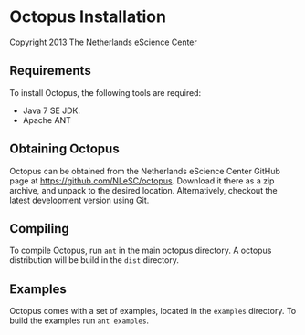 Octopus Installation
=======

Copyright 2013 The Netherlands eScience Center

Requirements
------------

To install Octopus, the following tools are required:

- Java 7 SE JDK.
- Apache ANT

Obtaining Octopus
-----------------

Octopus can be obtained from the Netherlands eScience Center GitHub page at https://github.com/NLeSC/octopus. Download it there as a zip archive, and unpack to the desired location. Alternatively, checkout the latest development version using Git.

Compiling
---------

To compile Octopus, run `ant` in the main octopus directory. A octopus distribution will be build in the `dist` directory. 

Examples
--------

Octopus comes with a set of examples, located in the `examples` directory. To build the examples run `ant examples`.
